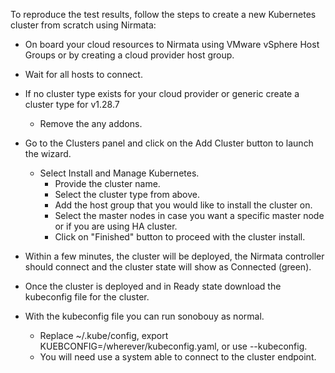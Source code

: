 To reproduce the test results, follow the steps to create a new Kubernetes cluster from scratch using Nirmata:

- On board your cloud resources to Nirmata using VMware vSphere Host Groups or by creating a cloud provider host group.

- Wait for all hosts to connect.
- If no cluster type exists for your cloud provider or generic create a cluster type for v1.28.7
  - Remove the any addons.
- Go to the Clusters panel and click on the Add Cluster button to launch the wizard.
  - Select Install and Manage Kubernetes.
    - Provide the cluster name.
    - Select the cluster type from above.
    - Add the host group that you would like to install the cluster on.
    - Select the master nodes in case you want a specific master node or if you are using HA cluster.
    - Click on "Finished" button to proceed with the cluster install.
- Within a few minutes, the cluster will be deployed, the Nirmata controller should connect and the cluster state will show as Connected (green).
- Once the cluster is deployed and in Ready state download the kubeconfig file for the cluster.
- With the kubeconfig file you can run sonobouy as normal.
  - Replace ~/.kube/config, export KUEBCONFIG=/wherever/kubeconfig.yaml, or use --kubeconfig.
  - You will need use a system able to connect to the cluster endpoint. 
